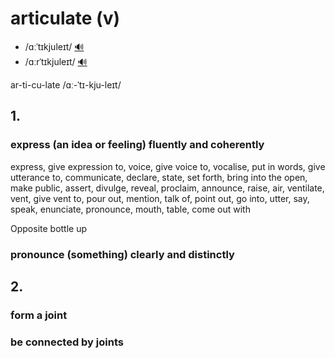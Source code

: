 # articulate (v)

- /ɑːˈtɪkjuleɪt/ [🔊](https://www.oxfordlearnersdictionaries.com/media/english/uk_pron/a/art/artic/articulate__gb_1.mp3)
- /ɑːrˈtɪkjuleɪt/ [🔊](https://www.oxfordlearnersdictionaries.com/media/english/us_pron/a/art/artic/articulate__us_1.mp3)

ar-ti-cu-late /ɑː-ˈtɪ-kju-leɪt/

## 1.

### express (an idea or feeling) fluently and coherently

express, give expression to, voice, give voice to, vocalise, put in words, give utterance to, communicate, declare, state, set forth, bring into the open, make public, assert, divulge, reveal, proclaim, announce, raise, air, ventilate, vent, give vent to, pour out, mention, talk of, point out, go into, utter, say, speak, enunciate, pronounce, mouth, table, come out with

Opposite bottle up

### pronounce (something) clearly and distinctly

## 2.

### form a joint

### be connected by joints